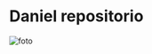 # Daniel repositorio

![foto](https://github.com/Danielvisk/daniel-1repositorio/blob/main/daniel%20img.png)

